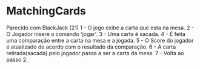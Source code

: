 MatchingCards
=======
Parecido com BlackJack (21) 
1 - O jogo exibe a carta que esta na mesa.
2 - O Jogador insere o comando 'jogar'.
3 - Uma carta é sacada.
4 - É feita uma comparação entre a carta na mesa e a jogada.
5 - O Score do jogador é atualizado de acordo com o resultado da comparação.
6 - A carta retirada(sacada) pelo jogador passa a ser a carta da mesa.
7 - Volta ao passo 2.

